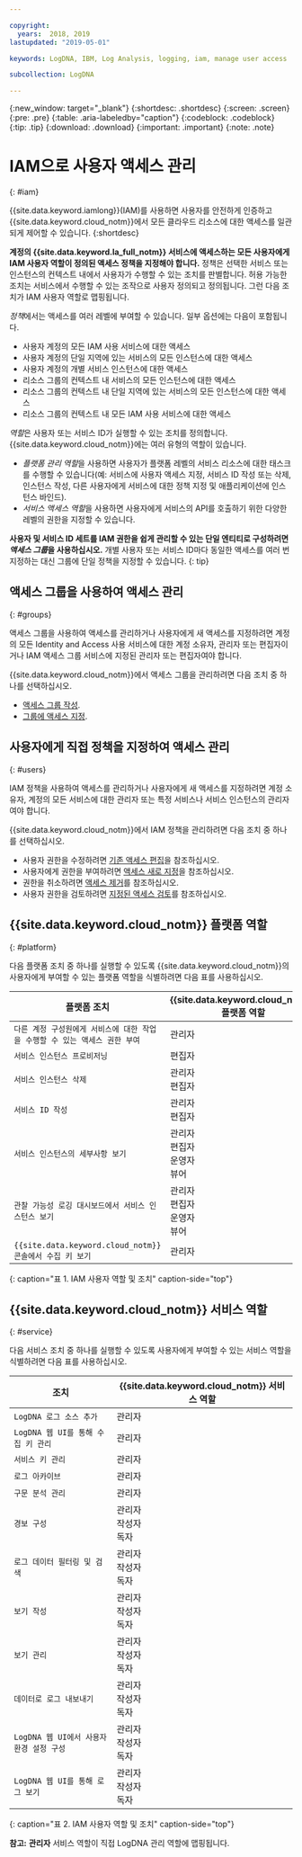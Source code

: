 ```yaml
---

copyright:
  years:  2018, 2019
lastupdated: "2019-05-01"

keywords: LogDNA, IBM, Log Analysis, logging, iam, manage user access

subcollection: LogDNA

---
```


{:new_window: target="_blank"}
{:shortdesc: .shortdesc}
{:screen: .screen}
{:pre: .pre}
{:table: .aria-labeledby="caption"}
{:codeblock: .codeblock}
{:tip: .tip}
{:download: .download}
{:important: .important}
{:note: .note}

 
# IAM으로 사용자 액세스 관리
{: #iam}

{{site.data.keyword.iamlong}}(IAM)를 사용하면 사용자를 안전하게 인증하고 {{site.data.keyword.cloud_notm}}에서 모든 클라우드 리소스에 대한 액세스를 일관되게 제어할 수 있습니다. 
{:shortdesc}

**계정의 {{site.data.keyword.la_full_notm}} 서비스에 액세스하는 모든 사용자에게 IAM 사용자 역할이 정의된 액세스 정책을 지정해야 합니다.** 정책은 선택한 서비스 또는 인스턴스의 컨텍스트 내에서 사용자가 수행할 수 있는 조치를 판별합니다. 허용 가능한 조치는 서비스에서 수행할 수 있는 조작으로 사용자 정의되고 정의됩니다. 그런 다음 조치가 IAM 사용자 역할로 맵핑됩니다.

*정책*에서는 액세스를 여러 레벨에 부여할 수 있습니다. 일부 옵션에는 다음이 포함됩니다. 

* 사용자 계정의 모든 IAM 사용 서비스에 대한 액세스
* 사용자 계정의 단일 지역에 있는 서비스의 모든 인스턴스에 대한 액세스
* 사용자 계정의 개별 서비스 인스턴스에 대한 액세스
* 리소스 그룹의 컨텍스트 내 서비스의 모든 인스턴스에 대한 액세스
* 리소스 그룹의 컨텍스트 내 단일 지역에 있는 서비스의 모든 인스턴스에 대한 액세스
* 리소스 그룹의 컨텍스트 내 모든 IAM 사용 서비스에 대한 액세스

*역할*은 사용자 또는 서비스 ID가 실행할 수 있는 조치를 정의합니다. {{site.data.keyword.cloud_notm}}에는 여러 유형의 역할이 있습니다.

* *플랫폼 관리 역할*을 사용하면 사용자가 플랫폼 레벨의 서비스 리소스에 대한 태스크를 수행할 수 있습니다(예: 서비스에 사용자 액세스 지정, 서비스 ID 작성 또는 삭제, 인스턴스 작성, 다른 사용자에게 서비스에 대한 정책 지정 및 애플리케이션에 인스턴스 바인드).
* *서비스 액세스 역할*을 사용하면 사용자에게 서비스의 API를 호출하기 위한 다양한 레벨의 권한을 지정할 수 있습니다.

**사용자 및 서비스 ID 세트를 IAM 권한을 쉽게 관리할 수 있는 단일 엔티티로 구성하려면 *액세스 그룹*을 사용하십시오.** 개별 사용자 또는 서비스 ID마다 동일한 액세스를 여러 번 지정하는 대신 그룹에 단일 정책을 지정할 수 있습니다.
{: tip}


## 액세스 그룹을 사용하여 액세스 관리
{: #groups}

액세스 그룹을 사용하여 액세스를 관리하거나 사용자에게 새 액세스를 지정하려면 계정의 모든 Identity and Access 사용 서비스에 대한 계정 소유자, 관리자 또는 편집자이거나 IAM 액세스 그룹 서비스에 지정된 관리자 또는 편집자여야 합니다. 

{{site.data.keyword.cloud_notm}}에서 액세스 그룹을 관리하려면 다음 조치 중 하나를 선택하십시오.

* [액세스 그룹 작성](/docs/iam?topic=iam-groups#create_ag).
* [그룹에 액세스 지정](/docs/iam?topic=iam-groups#access_ag).


## 사용자에게 직접 정책을 지정하여 액세스 관리
{: #users}

IAM 정책을 사용하여 액세스를 관리하거나 사용자에게 새 액세스를 지정하려면 계정 소유자, 계정의 모든 서비스에 대한 관리자 또는 특정 서비스나 서비스 인스턴스의 관리자여야 합니다. 

{{site.data.keyword.cloud_notm}}에서 IAM 정책을 관리하려면 다음 조치 중 하나를 선택하십시오.

* 사용자 권한을 수정하려면 [기존 액세스 편집](/docs/iam?topic=iam-iammanidaccser#edit_existing)을 참조하십시오.
* 사용자에게 권한을 부여하려면 [액세스 새로 지정](/docs/iam?topic=iam-iammanidaccser#assign_new_access)을 참조하십시오.
* 권한을 취소하려면 [액세스 제거](/docs/iam?topic=iam-iammanidaccser#removing_access)를 참조하십시오.
* 사용자 권한을 검토하려면 [지정된 액세스 검토](/docs/iam?topic=iam-iammanidaccser#review_your_access)를 참조하십시오.




## {{site.data.keyword.cloud_notm}} 플랫폼 역할
{: #platform}

다음 플랫폼 조치 중 하나를 실행할 수 있도록 {{site.data.keyword.cloud_notm}}의 사용자에게 부여할 수 있는 플랫폼 역할을 식별하려면 다음 표를 사용하십시오.

| 플랫폼 조치                                                         | {{site.data.keyword.cloud_notm}} 플랫폼 역할    | 
|--------------------------------------------------------------------------|------------------------------------------------------|
| `다른 계정 구성원에게 서비스에 대한 작업을 수행할 수 있는 액세스 권한 부여`            | 관리자                                        | 
| `서비스 인스턴스 프로비저닝`                                           |편집자                            | 
| `서비스 인스턴스 삭제`                                              | 관리자 </br>편집자                            | 
| `서비스 ID 작성`                                                    | 관리자 </br>편집자                            |
| `서비스 인스턴스의 세부사항 보기`                                     | 관리자 </br>편집자 </br>운영자 </br>뷰어  | 
| `관찰 가능성 로깅 대시보드에서 서비스 인스턴스 보기`          | 관리자 </br>편집자 </br>운영자 </br>뷰어  | 
| `{{site.data.keyword.cloud_notm}} 콘솔에서 수집 키 보기` | 관리자                                        | 
{: caption="표 1. IAM 사용자 역할 및 조치" caption-side="top"}



## {{site.data.keyword.cloud_notm}} 서비스 역할
{: #service}

다음 서비스 조치 중 하나를 실행할 수 있도록 사용자에게 부여할 수 있는 서비스 역할을 식별하려면 다음 표를 사용하십시오.

| 조치                                                                 | {{site.data.keyword.cloud_notm}} 서비스 역할     | 
|-------------------------------------------------------------------------|------------------------------------------------------|
| `LogDNA 로그 소스 추가`                                                | 관리자                                              |
| `LogDNA 웹 UI를 통해 수집 키 관리`                       | 관리자                                              |
| `서비스 키 관리`                                                   | 관리자                                              |
| `로그 아카이브`                                                          | 관리자                                              |
| `구문 분석 관리`                                                        | 관리자                                              |
| `경보 구성`                                                      | 관리자 </br>작성자 </br>독자                      | 
| `로그 데이터 필터링 및 검색`                                            | 관리자 </br>작성자 </br>독자                      |
| `보기 작성`                                                          | 관리자 </br>작성자 </br>독자                      |
| `보기 관리`                                                          | 관리자 </br>작성자 </br>독자                      |
| `데이터로 로그 내보내기`                                                       | 관리자 </br>작성자 </br>독자                      |
| `LogDNA 웹 UI에서 사용자 환경 설정 구성`                       | 관리자 </br>작성자 </br>독자                      |
| `LogDNA 웹 UI를 통해 로그 보기`                                   | 관리자 </br>작성자 </br>독자                      | 
{: caption="표 2. IAM 사용자 역할 및 조치" caption-side="top"}


**참고:** **관리자** 서비스 역할이 직접 LogDNA 관리 역할에 맵핑됩니다.






